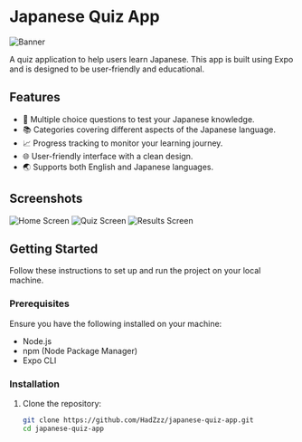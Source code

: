 # Japanese Quiz App

![Banner](assets/images/banner-image.png)

A quiz application to help users learn Japanese. This app is built using Expo and is designed to be user-friendly and educational.

## Features

- 🎯 Multiple choice questions to test your Japanese knowledge.
- 📚 Categories covering different aspects of the Japanese language.
- 📈 Progress tracking to monitor your learning journey.
- 🌐 User-friendly interface with a clean design.
- 🌏 Supports both English and Japanese languages.

## Screenshots

![Home Screen](assets/images/WhatsApp%20Image%202024-12-19%20at%2012.25.08(6).jpeg)
![Quiz Screen](assets/images/WhatsApp%20Image%202024-12-19%20at%2012.25.08(1).jpeg)
![Results Screen](assets/images/WhatsApp%20Image%202024-12-19%20at%2012.25.08(2).jpeg)

## Getting Started

Follow these instructions to set up and run the project on your local machine.

### Prerequisites

Ensure you have the following installed on your machine:

- Node.js
- npm (Node Package Manager)
- Expo CLI

### Installation

1. Clone the repository:

   ```bash
   git clone https://github.com/HadZzz/japanese-quiz-app.git
   cd japanese-quiz-app
